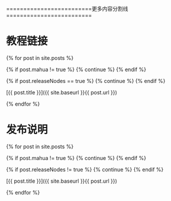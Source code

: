 =========================更多内容分割线=========================

# 教程链接

{% for post in site.posts %}

{% if post.mahua != true %} {% continue %} {% endif %}

{% if post.releaseNodes == true %} {% continue %} {% endif %}

[{{ post.title }}]({{ site.baseurl }}{{ post.url }})

{% endfor %}

# 发布说明

{% for post in site.posts %}

{% if post.mahua != true %} {% continue %} {% endif %}

{% if post.releaseNodes != true %} {% continue %} {% endif %}

[{{ post.title }}]({{ site.baseurl }}{{ post.url }})

{% endfor %}
